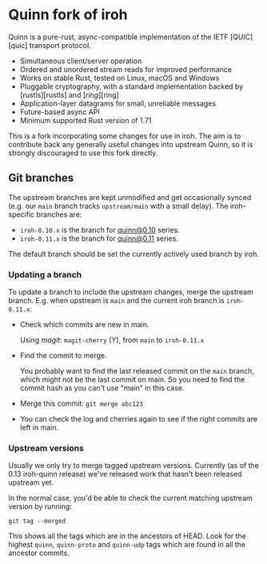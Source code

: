 # Quinn fork of iroh

Quinn is a pure-rust, async-compatible implementation of the IETF
[QUIC][quic] transport protocol.

- Simultaneous client/server operation
- Ordered and unordered stream reads for improved performance
- Works on stable Rust, tested on Linux, macOS and Windows
- Pluggable cryptography, with a standard implementation backed by
  [rustls][rustls] and [*ring*][ring]
- Application-layer datagrams for small, unreliable messages
- Future-based async API
- Minimum supported Rust version of 1.71

This is a fork incorporating some changes for use in iroh.  The aim is
to contribute back any generally useful changes into upstream Quinn,
so it is strongly discouraged to use this fork directly.


## Git branches

The upstream branches are kept unmodified and get occasionally synced
(e.g. our `main` branch tracks `upstream/main` with a small delay).
The iroh-specific branches are:

- `iroh-0.10.x` is the branch for quinn@0.10 series.
- `iroh-0.11.x` is the branch for quinn@0.11 series.

The default branch should be set the currently actively used branch by
iroh.

### Updating a branch

To update a branch to include the upstream changes, merge the upstream
branch.  E.g. when upstream is `main` and the current iroh branch is
`iroh-0.11.x`:

- Check which commits are new in main.

  Using *magit*: `magit-cherry` (Y), from `main` to `iroh-0.11.x`

- Find the commit to merge.

  You probably want to find the last released commit on the `main`
  branch, which might not be the last commit on main.  So you need to
  find the commit hash as you can't use "main" in this case.

- Merge this commit: `git merge abc123`

- You can check the log and cherries again to see if the right commits
  are left in main.

### Upstream versions

Usually we only try to merge tagged upstream versions. Currently (as
of the 0.13 iroh-quinn release) we've released work that hasn't been
released upstream yet.

In the normal case, you'd be able to check the current matching
upstream version by running:

`git tag --merged`

This shows all the tags which are in the ancestors of HEAD.  Look for
the highest `quinn`, `quinn-proto` and `quinn-udp` tags which are
found in all the ancestor commits.
